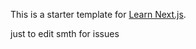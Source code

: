 This is a starter template for [Learn Next.js](https://nextjs.org/learn).

just to edit smth for issues
